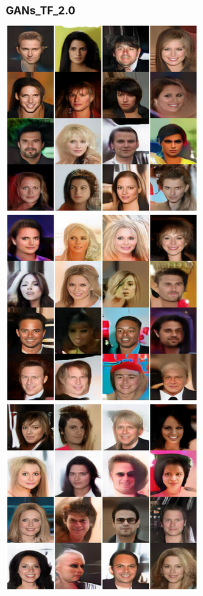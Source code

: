 # GANs_TF_2.0
![Output](/outputs/download%20(5).png)
![Output](/outputs/download%20(2).png)
![Output](/outputs/download%20(1).png)
